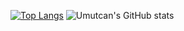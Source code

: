 



[![Top Langs](https://github-readme-stats.vercel.app/api/top-langs/?username=umutcanozer&layout=donut&theme=tokyonight)](https://github.com/anuraghazra/github-readme-stats)
![Umutcan's GitHub stats](https://github-readme-stats.vercel.app/api?username=umutcanozer&hide=contribs,prs&show_icons=true&theme=tokyonight)
